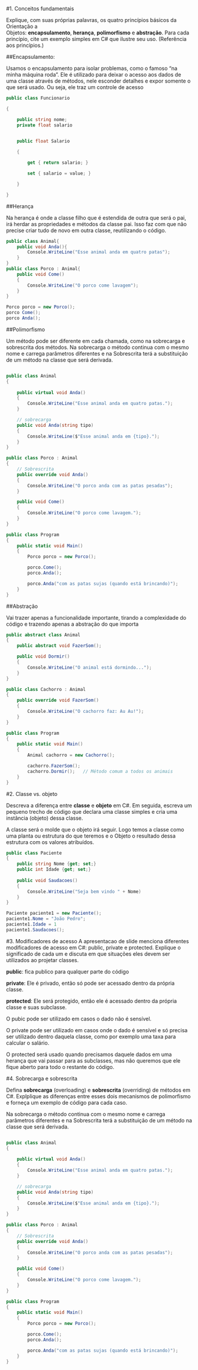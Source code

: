 #1. Conceitos fundamentais

Explique, com suas próprias palavras, os quatro princípios básicos da Orientação a Objetos: **encapsulamento**, **herança**, **polimorfismo** e **abstração**. Para cada princípio, cite um exemplo simples em C# que ilustre seu uso. (Referência aos princípios.)

##Encapsulamento: 

Usamos o encapsulamento para isolar problemas, como o famoso “na minha máquina roda”. Ele é utilizado para deixar o acesso aos dados de uma classe através de métodos, nele esconder detalhes e expor somente o que será usado. Ou seja, ele traz um controle de acesso 

```csharp
public class Funcionario

{

    public string nome;
    private float salario
    

    public float Salario

    {

        get { return salario; }

        set { salario = value; }

    }

}
```

##Herança 

Na herança é onde a classe filho que é estendida de outra que será o pai, irá herdar as propriedades e métodos da classe pai. Isso faz com que não precise criar tudo de novo em outra classe, reutilizando o código. 

```csharp
public class Animal{
	public void Anda(){
		Console.WriteLine("Esse animal anda em quatro patas");
	}
}
public class Porco : Animal{
	public void Come()
	{
		Console.WriteLine("O porco come lavagem");
	}
}

Porco porco = new Porco();
porco Come();
porco Anda();
```

##Polimorfismo

Um método pode ser diferente em cada chamada, como na sobrecarga e sobrescrita dos métodos. Na sobrecarga o método continua com o mesmo nome e carrega parâmetros diferentes e na Sobrescrita terá a substituição de um método na classe que será derivada. 

```csharp

public class Animal
{
    
    public virtual void Anda()
    {
        Console.WriteLine("Esse animal anda em quatro patas.");
    }

    // sobrecarga 
    public void Anda(string tipo)
    {
        Console.WriteLine($"Esse animal anda em {tipo}.");
    }
}

public class Porco : Animal
{
    // Sobrescrita 
    public override void Anda()
    {
        Console.WriteLine("O porco anda com as patas pesadas");
    }

    public void Come()
    {
        Console.WriteLine("O porco come lavagem.");
    }
}

public class Program
{
    public static void Main()
    {
        Porco porco = new Porco();

        porco.Come();
        porco.Anda();

        porco.Anda("com as patas sujas (quando está brincando)");
    }
}

```

##Abstração

Vai trazer apenas a funcionalidade importante, tirando a complexidade do código e trazendo apenas a abstração do que importa

```csharp
public abstract class Animal
{
    public abstract void FazerSom();

    public void Dormir()
    {
        Console.WriteLine("O animal está dormindo...");
    }
}

public class Cachorro : Animal
{
    public override void FazerSom()
    {
        Console.WriteLine("O cachorro faz: Au Au!");
    }
}

public class Program
{
    public static void Main()
    {
        Animal cachorro = new Cachorro();

        cachorro.FazerSom(); 
        cachorro.Dormir();   // Método comum a todos os animais
    }
}

```

#2. Classe vs. objeto

Descreva a diferença entre **classe** e **objeto** em C#. Em seguida, escreva um pequeno trecho de código que declara uma classe simples e cria uma instância (objeto) dessa classe.

A classe será o molde que o objeto irá seguir. Logo temos a classe como uma planta ou estrutura do que teremos e o Objeto o resultado dessa estrutura com os valores atribuídos. 

```csharp
public class Paciente
{
	public string Nome {get; set;}
	public int Idade {get; set;}
	
	public void Saudacoes()
	{
		Console.WriteLine("Seja bem vindo " + Nome)
	}
}

Paciente paciente1 = new Paciente();
paciente1.Nome = "João Pedro";
paciente1.Idade = 1
paciente1.Saudacoes();

```

#3. Modificadores de acesso A apresentacao de slide menciona diferentes modificadores de acesso em C#: public, private e protected. Explique o significado de cada um e discuta em que situações eles devem ser utilizados ao projetar classes.

**public**: fica publico para qualquer parte do código 

**private**: Ele é privado, então só pode ser acessado dentro da própria classe.

**protected**: Ele será protegido, então ele é acessado dentro da própria classe e suas subclasse. 

O pubic pode ser utilizado em casos o dado não é sensível. 

O private pode ser utilizado em casos onde o dado é sensível e só precisa ser utilizado dentro daquela classe, como por exemplo uma taxa para calcular o salário. 

O protected será usado quando precisamos daquele dados em uma herança que vai passar para as subclasses, mas não queremos que ele fique aberto para todo o restante do código. 

#4. Sobrecarga e sobrescrita

Defina **sobrecarga** (overloading) e **sobrescrita** (overriding) de métodos em C#. Explplique as diferenças entre esses dois mecanismos de polimorfismo e forneça um exemplo de código para cada caso.

Na sobrecarga o método continua com o mesmo nome e carrega parâmetros diferentes e na Sobrescrita terá a substituição de um método na classe que será derivada. 

```csharp

public class Animal
{
    
    public virtual void Anda()
    {
        Console.WriteLine("Esse animal anda em quatro patas.");
    }

    // sobrecarga 
    public void Anda(string tipo)
    {
        Console.WriteLine($"Esse animal anda em {tipo}.");
    }
}

public class Porco : Animal
{
    // Sobrescrita 
    public override void Anda()
    {
        Console.WriteLine("O porco anda com as patas pesadas");
    }

    public void Come()
    {
        Console.WriteLine("O porco come lavagem.");
    }
}

public class Program
{
    public static void Main()
    {
        Porco porco = new Porco();

        porco.Come();
        porco.Anda();

        porco.Anda("com as patas sujas (quando está brincando)");
    }
}

```
